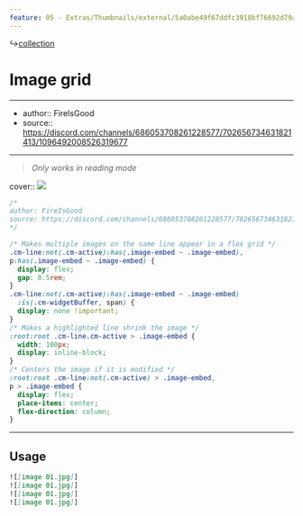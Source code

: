 ```yaml
---
feature: 05 - Extras/Thumbnails/external/5a0abe49f67ddfc3918bf76692d79a4c.png
---
```

↪[collection](collection.md)

# Image grid

---

- author:: FireIsGood
- source:: https://discord.com/channels/686053708261228577/702656734631821413/1096492008526319677

---

> _Only works in reading mode_

cover:: ![](https://i.imgur.com/WVW4rKV.png)

```css
/*
author: FireIsGood
source: https://discord.com/channels/686053708261228577/702656734631821413/1096492008526319677
*/

/* Makes multiple images on the same line appear in a flex grid */
.cm-line:not(.cm-active):has(.image-embed ~ .image-embed),
p:has(.image-embed ~ .image-embed) {
  display: flex;
  gap: 0.5rem;
}
.cm-line:not(.cm-active):has(.image-embed ~ .image-embed)
  :is(.cm-widgetBuffer, span) {
  display: none !important;
}
/* Makes a highlighted line shrink the image */
:root:root .cm-line.cm-active > .image-embed {
  width: 100px;
  display: inline-block;
}
/* Centers the image if it is modified */
:root:root .cm-line:not(.cm-active) > .image-embed,
p > .image-embed {
  display: flex;
  place-items: center;
  flex-direction: column;
}
```

---

## Usage

```md
![[image 01.jpg]]
![[image 01.jpg]]
![[image 01.jpg]]
![[image 01.jpg]]
```
